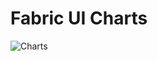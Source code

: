 # Fabric UI Charts


![Charts](https://drive.google.com/file/d/16CX13g8ld6ow4LZxrXh96sB0nqPdUxSl/view?usp=sharing)
